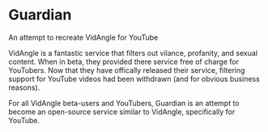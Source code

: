 # Guardian
An attempt to recreate VidAngle for YouTube

VidAngle is a fantastic service that filters out vilance, profanity, and sexual content. When in beta, they provided there service free of charge for YouTubers. Now that they have offically released their service, filtering support for YouTube videos had been withdrawn (and for obvious business reasons).

For all VidAngle beta-users and YouTubers, Guardian is an attempt to become an open-source service similar to VidAngle, specifically for YouTube.
